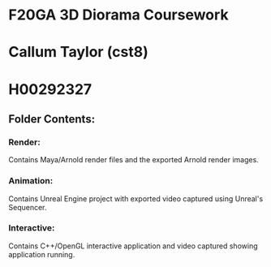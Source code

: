 # F20GA 3D Diorama Coursework
# Callum Taylor (cst8)
# H00292327

## Folder Contents:

### Render:

Contains Maya/Arnold render files and the exported Arnold render images.

### Animation:

Contains Unreal Engine project with exported video captured using Unreal's Sequencer.

### Interactive:

Contains C++/OpenGL interactive application and video captured showing application running.



